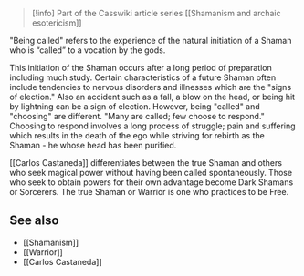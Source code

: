 > [!info] Part of the Casswiki article series [[Shamanism and archaic esotericism]]

"Being called" refers to the experience of the natural initiation of a Shaman who is “called” to a vocation by the gods.

This initiation of the Shaman occurs after a long period of preparation including much study. Certain characteristics of a future Shaman often include tendencies to nervous disorders and illnesses which are the "signs of election." Also an accident such as a fall, a blow on the head, or being hit by lightning can be a sign of election. However, being "called" and "choosing" are different. "Many are called; few choose to respond." Choosing to respond involves a long process of struggle; pain and suffering which results in the death of the ego while striving for rebirth as the Shaman - he whose head has been purified.

[[Carlos Castaneda]] differentiates between the true Shaman and others who seek magical power without having been called spontaneously. Those who seek to obtain powers for their own advantage become Dark Shamans or Sorcerers. The true Shaman or Warrior is one who practices to be Free.

See also
--------

*   [[Shamanism]]
*   [[Warrior]]
*   [[Carlos Castaneda]]